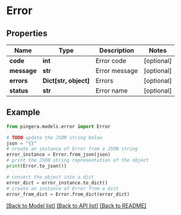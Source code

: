 # Error


## Properties

Name | Type | Description | Notes
------------ | ------------- | ------------- | -------------
**code** | **int** | Error code | [optional] 
**message** | **str** | Error message | [optional] 
**errors** | **Dict[str, object]** | Errors | [optional] 
**status** | **str** | Error name | [optional] 

## Example

```python
from pingera.models.error import Error

# TODO update the JSON string below
json = "{}"
# create an instance of Error from a JSON string
error_instance = Error.from_json(json)
# print the JSON string representation of the object
print(Error.to_json())

# convert the object into a dict
error_dict = error_instance.to_dict()
# create an instance of Error from a dict
error_from_dict = Error.from_dict(error_dict)
```
[[Back to Model list]](../README.md#documentation-for-models) [[Back to API list]](../README.md#documentation-for-api-endpoints) [[Back to README]](../README.md)


